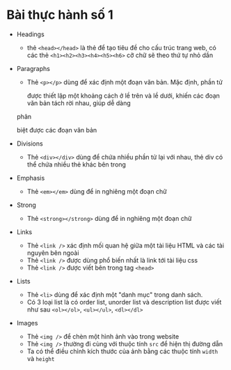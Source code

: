 # Bài thực hành số 1

- Headings
  - thẻ `<head></head>` là thẻ để tạo tiêu đề cho cấu trúc trang web, có các thẻ `<h1><h2><h3><h4><h5><h6>` cỡ chữ sẽ theo thứ tự nhỏ dần
- Paragraphs
  - Thẻ `<p></p>` dùng để xác định một đoạn văn bản. Mặc định, phần tử <p> được thiết lập một khoảng cách ở lề trên và lề dưới, khiến các đoạn văn bản tách rời nhau, giúp dễ dàng
  
  phân 
  
    biệt được các đoạn văn bản
- Divisions
  - Thẻ `<div></div>` dùng để chứa nhiều phần tử lại với nhau, thẻ div có thể chứa nhiều thẻ khác bên trong
- Emphasis
  - Thẻ `<em></em>` dùng để in nghiêng một đoạn chữ
- Strong
  - Thẻ `<strong></strong>` dùng để in nghiêng một đoạn chữ
- Links
  - Thẻ `<link />` xác định mối quan hệ giữa một tài liệu HTML và các tài nguyên bên ngoài
  - Thẻ `<link />` được dùng phổ biến nhất là link tới tài liệu css
  - Thẻ `<link />` được viết bên trong tag `<head>`
- Lists
  - Thẻ `<li>` dùng để xác định một "danh mục" trong danh sách.
  - Có 3 loại list là có order list, unorder list và description list được viết như sau `<ol></ol>`, `<ul></ul>`, `<dl></dl>`
- Images
  - Thẻ `<img />` để chèn một hình ảnh vào trong website
  - Thẻ `<img />` thường đi cùng với thuộc tính `src` để hiện thị đường dẫn
  - Ta có thể điều chỉnh kích thước của ảnh bằng các thuộc tính `width` và `height`
